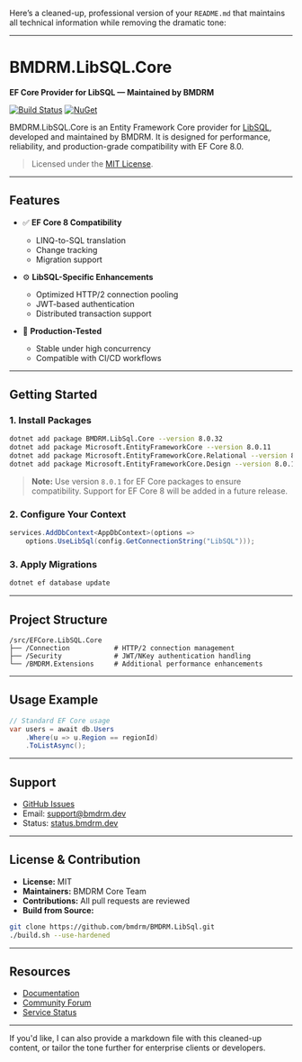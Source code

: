 Here’s a cleaned-up, professional version of your `README.md` that maintains all technical information while removing the dramatic tone:

---

# BMDRM.LibSQL.Core

**EF Core Provider for LibSQL — Maintained by BMDRM**

[![Build Status](https://img.shields.io/azure-devops/build/dnceng-public/public/17/main)](https://dev.azure.com/dnceng-public/public/_build?definitionId=17)
[![NuGet](https://img.shields.io/nuget/v/BMDRM.LibSql.Core?label=BMDRM.LibSql.Core)](https://www.nuget.org/packages/BMDRM.LibSql.Core)

BMDRM.LibSQL.Core is an Entity Framework Core provider for [LibSQL](https://libsql.org/), developed and maintained by BMDRM. It is designed for performance, reliability, and production-grade compatibility with EF Core 8.0.

> Licensed under the [MIT License](LICENSE.txt).

---

## Features

* ✅ **EF Core 8 Compatibility**

    * LINQ-to-SQL translation
    * Change tracking
    * Migration support

* ⚙️ **LibSQL-Specific Enhancements**

    * Optimized HTTP/2 connection pooling
    * JWT-based authentication
    * Distributed transaction support

* 🧪 **Production-Tested**

    * Stable under high concurrency
    * Compatible with CI/CD workflows

---

## Getting Started

### 1. Install Packages

```bash
dotnet add package BMDRM.LibSql.Core --version 8.0.32
dotnet add package Microsoft.EntityFrameworkCore --version 8.0.11
dotnet add package Microsoft.EntityFrameworkCore.Relational --version 8.0.11
dotnet add package Microsoft.EntityFrameworkCore.Design --version 8.0.11
```

> **Note:** Use version `8.0.1` for EF Core packages to ensure compatibility. Support for EF Core 8 will be added in a future release.

### 2. Configure Your Context

```csharp
services.AddDbContext<AppDbContext>(options =>
    options.UseLibSql(config.GetConnectionString("LibSQL")));
```

### 3. Apply Migrations

```bash
dotnet ef database update
```

---

## Project Structure

```
/src/EFCore.LibSQL.Core
├── /Connection           # HTTP/2 connection management
├── /Security             # JWT/NKey authentication handling
└── /BMDRM.Extensions     # Additional performance enhancements
```

---

## Usage Example

```csharp
// Standard EF Core usage
var users = await db.Users
    .Where(u => u.Region == regionId)
    .ToListAsync();
```

---

## Support

* [GitHub Issues](https://github.com/bmdrm/efcore-libsql-core/issues)
* Email: [support@bmdrm.dev](mailto:support@bmdrm.dev)
* Status: [status.bmdrm.dev](https://status.bmdrm.dev)

---

## License & Contribution

* **License:** MIT
* **Maintainers:** BMDRM Core Team
* **Contributions:** All pull requests are reviewed
* **Build from Source:**

```bash
git clone https://github.com/bmdrm/BMDRM.LibSql.git
./build.sh --use-hardened
```

---

## Resources

* [Documentation](https://libsql.bmdrm.dev)
* [Community Forum](https://forum.bmdrm.dev)
* [Service Status](https://status.bmdrm.dev)

---

If you'd like, I can also provide a markdown file with this cleaned-up content, or tailor the tone further for enterprise clients or developers.
